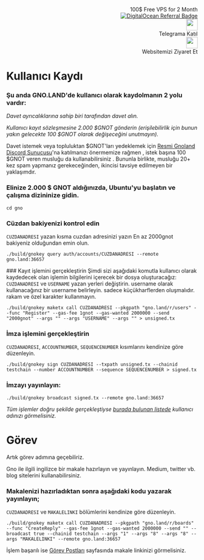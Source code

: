 <p style="font-size:14px" align="right">
 100$ Free VPS for 2 Month <br>
 <a target="_blank" href="https://www.digitalocean.com/?refcode=410c988c8b3e&utm_campaign=Referral_Invite&utm_medium=Referral_Program&utm_source=badge"><img src="https://web-platforms.sfo2.cdn.digitaloceanspaces.com/WWW/Badge%201.svg" alt="DigitalOcean Referral Badge" /></a></br>
 <a href="https://t.me/nodeistt" target="_blank"><img src="https://github.com/Nodeist/Testnet_Kurulumlar/blob/fee87fe32609c1704206721b9fb16e4c5de75a96/telegramlogo.png" width="30"/></a><br>Telegrama Katıl<br>
<a href="https://nodeist.site/" target="_blank"><img src="https://raw.githubusercontent.com/Nodeist/Testnet_Kurulumlar/main/logo.png" width="30"/></a><br> Websitemizi Ziyaret Et 
</p>

# Kullanıcı Kaydı
### Şu anda GNO.LAND'de kullanıcı olarak kaydolmanın 2 yolu vardır:

*Davet ayrıcalıklarına sahip biri tarafından davet alın.*

*Kullanıcı kayıt sözleşmesine 2.000 $GNOT gönderin (erişilebilirlik için bunun yakın gelecekte 100 $GNOT olarak değişeceğini unutmayın).*

Davet istemek veya topluluktan $GNOT'ları yedeklemek için [Resmi Gnoland Discord Sunucusu](https://discord.gg/xD2c2Nmd)'na katılmanızı önermemize rağmen , 
istek başına 100 $GNOT veren musluğu da kullanabilirsiniz . 
Bununla birlikte, musluğu 20+ kez spam yapmanız gerekeceğinden, ikincisi tavsiye edilmeyen bir yaklaşımdır.

### Elinize 2.000 $ GNOT aldığınızda, Ubuntu'yu başlatın ve çalışma dizininize gidin.

```
cd gno
```

### Cüzdan bakiyenizi kontrol edin 
`CUZDANADRESI` yazan kısma cuzdan adresinizi yazın
En az 2000gnot bakiyeniz olduğundan emin olun.

```
./build/gnokey query auth/accounts/CUZDANADRESI --remote gno.land:36657
```

### Kayıt işlemini gerçekleştirin
Şimdi sizi aşağıdaki komutla kullanıcı olarak kaydedecek olan işlemin bilgilerini içerecek bir dosya oluşturacağız:
`CUZDANADRESI` ve `USERNAME` yazan yerleri değiştirin. username olarak kullanacağınız bir username belirleyin. sadece küçükharflerden oluşmalıdır. 
rakam ve özel karakter kullanmayın.
```
./build/gnokey maketx call CUZDANADRESI --pkgpath "gno.land/r/users" --func "Register" --gas-fee 1gnot --gas-wanted 2000000 --send "2000gnot" --args "" --args "USERNAME" --args "" > unsigned.tx
```

### İmza işlemini gerçekleştirin
`CUZDANADRESI`, `ACCOUNTNUMBER`, `SEQUENCENUMBER` kısımlarını kendinize göre düzenleyin.
```
./build/gnokey sign CUZDANADRESI --txpath unsigned.tx --chainid testchain --number ACCOUNTNUMBER --sequence SEQUENCENUMBER > signed.tx
```

### İmzayı yayınlayın:
```
./build/gnokey broadcast signed.tx --remote gno.land:36657
```
*Tüm işlemler doğru şekilde gerçekleştiyse [burada bulunan listede](https://gno.land/r/users) kullanıcı adınızı görmelisiniz.*

# Görev 
Artık görev adımına geçebiliriz.

Gno ile ilgili ingilizce bir makale hazırlayın ve yayınlayın. 
Medium, twitter vb. blog sitelerini kullanabilirsiniz.

### Makalenizi hazırladıktan sonra aşağıdaki kodu yazarak yayınlayın;
`CUZDANADRESI` ve `MAKALELINKI` bölümlerini kendinize göre düzenleyin.
```
./build/gnokey maketx call CUZDANADRESI --pkgpath "gno.land/r/boards" --func "CreateReply" --gas-fee 1gnot --gas-wanted 2000000 --send "" --broadcast true --chainid testchain --args "1" --args "8" --args "8" --args "MAKALELINKI" --remote gno.land:36657
```

İşlem başarılı ise [Görev Postları](https://gno.land/r/boards:gnolang/8) sayfasında makale linkinizi görmelisiniz.


